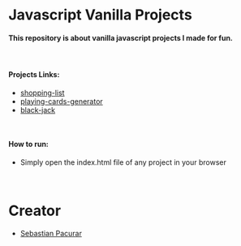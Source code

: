 # Javascript Vanilla Projects

#### This repository is about vanilla javascript projects I made for fun.

<br />

#### Projects Links:
* [shopping-list](https://github.com/sebastianpacurar/javasript-vanilla-projects/tree/master/shopping-list)
* [playing-cards-generator](https://github.com/sebastianpacurar/javasript-vanilla-projects/tree/master/playing-cards-generator)
* [black-jack](https://github.com/sebastianpacurar/javasript-vanilla-projects/tree/master/black-jack)

<br />


#### How to run:
* Simply open the index.html file of any project in your browser

<br />

# Creator
* [Sebastian Pacurar](https://github.com/sebastianpacurar)
